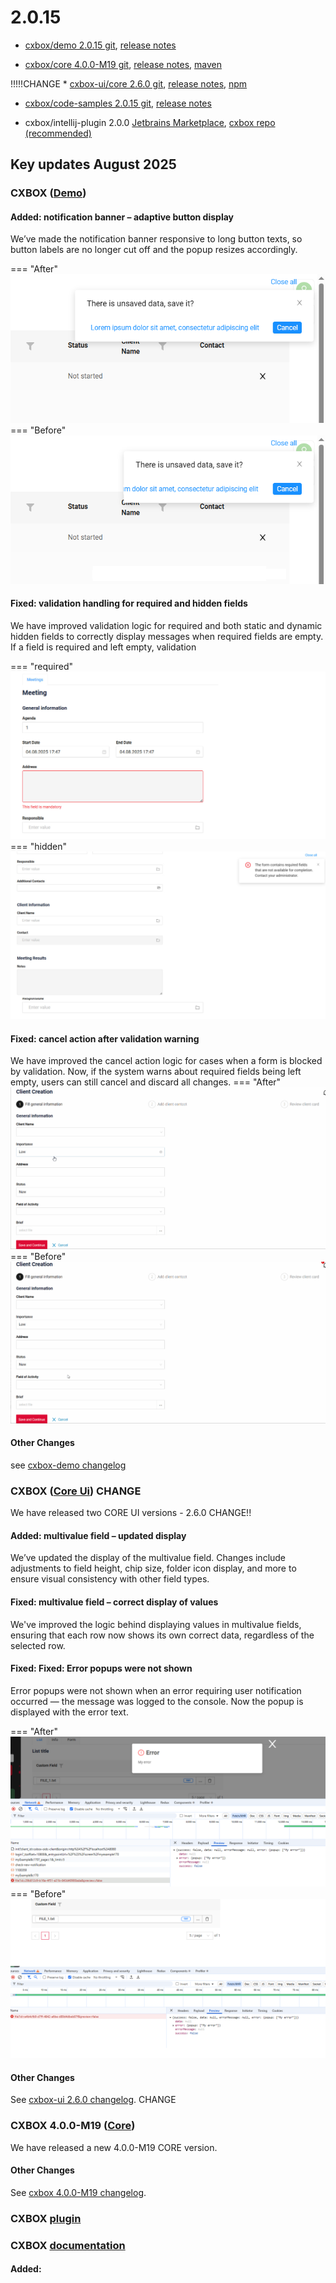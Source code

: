 # 2.0.15

* [cxbox/demo 2.0.15 git](https://github.com/CX-Box/cxbox-demo/tree/v.2.0.15), [release notes](https://github.com/CX-Box/cxbox-demo/releases/tag/v.2.0.15)

* [cxbox/core 4.0.0-M19 git](https://github.com/CX-Box/cxbox/tree/cxbox-4.0.0-M19), [release notes](https://github.com/CX-Box/cxbox/releases/tag/cxbox-4.0.0-M19), [maven](https://central.sonatype.com/artifact/org.cxbox/cxbox-starter-parent/4.0.0-M19)

!!!!!CHANGE * [cxbox-ui/core 2.6.0 git](https://github.com/CX-Box/cxbox-ui/tree/2.6.0), [release notes](https://github.com/CX-Box/cxbox-ui/releases/tag/2.6.0), [npm](https://www.npmjs.com/package/@cxbox-ui/core/v/2.6.0)

* [cxbox/code-samples 2.0.15 git](https://github.com/CX-Box/cxbox-code-samples/tree/v.2.0.15), [release notes](https://github.com/CX-Box/cxbox-code-samples/releases/tag/v.2.0.15)  

* cxbox/intellij-plugin 2.0.0 [Jetbrains Marketplace](https://plugins.jetbrains.com/plugin/19523-platform-tools#), [cxbox repo (recommended)](https://doc.cxbox.org/new/version2014/#added-intellij-20251-support)


## **Key updates August 2025**

### CXBOX ([Demo](http://demo.cxbox.org))  

#### Added: notification banner – adaptive button display
We’ve made the notification banner responsive to long button texts, so button labels are no longer cut off and the popup resizes accordingly.

=== "After"
    ![notificationButtonAfter.png](v2/0/15/notificationButtonAfter.png)
=== "Before"
    ![notificationButtonBefore.png](v2/0/15/notificationButtonBefore.png)

#### Fixed: validation handling for required and hidden fields

We have improved validation logic for required and both static and dynamic hidden fields to correctly display messages when required fields are empty. If a field is required and left empty, validation 

=== "required"
    ![requiredEmptyField.png](v2/0/15/requiredEmptyField.png)
=== "hidden"
    ![hiddenEmptyField.png](v2/0/15/hiddenEmptyField.png)

#### Fixed: cancel action after validation warning
We have improved the cancel action logic for cases when a form is blocked by validation. Now, if the system warns about required fields being left empty, users can still cancel and discard all changes.
=== "After"
    ![982after.gif](v2/0/15/982after.gif)
=== "Before"
    ![982before.gif](v2/0/15/982before.gif) 


#### Other Changes
see [cxbox-demo changelog](https://github.com/CX-Box/cxbox-demo/releases/tag/v.2.0.15)


### CXBOX ([Core Ui](https://github.com/CX-Box/cxbox-ui/releases/tag/2.6.0))   CHANGE

We have released two CORE UI versions - 2.6.0  CHANGE!!

#### Added: multivalue field – updated display
We’ve updated the display of the multivalue field. Changes include adjustments to field height, chip size, folder icon display, and more to ensure visual consistency with other field types.

#### Fixed: multivalue field – correct display of values
We've improved the logic behind displaying values in multivalue fields, ensuring that each row now shows its own correct data, regardless of the selected row.

#### Fixed: Fixed: Error popups were not shown
Error popups were not shown when an error requiring user notification occurred — the message was logged to the console.
Now the popup is displayed with the error text.

=== "After"
    ![after987.png](v2/0/15/after987.png)
=== "Before"
    ![before987.png](v2/0/15/before987.png)

#### Other Changes
See [cxbox-ui 2.6.0 changelog](https://github.com/CX-Box/cxbox-ui/releases/tag/2.6.0). CHANGE


### CXBOX 4.0.0-M19 ([Core](https://github.com/CX-Box/cxbox/tree/cxbox-4.0.0-M19))

We have released a new 4.0.0-M19 CORE version.

#### 
#### Other Changes
See [cxbox 4.0.0-M19 changelog](https://github.com/CX-Box/cxbox/releases/tag/cxbox-4.0.0-M19).


### CXBOX [plugin](https://plugins.jetbrains.com/plugin/19523-platform-tools)
#### 


### CXBOX [documentation](https://doc.cxbox.org/)  

#### Added: 


